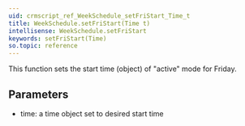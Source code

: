 ```yaml
---
uid: crmscript_ref_WeekSchedule_setFriStart_Time_t
title: WeekSchedule.setFriStart(Time t)
intellisense: WeekSchedule.setFriStart
keywords: setFriStart(Time)
so.topic: reference
---
```



This function sets the start time (object) of "active" mode for Friday.




## Parameters


 - time: a time object set to desired start time


